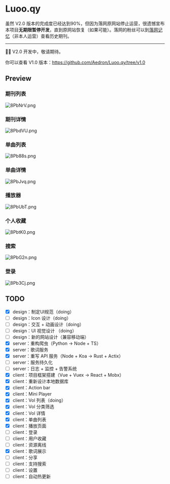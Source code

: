 
# Luoo.qy

虽然 V2.0 版本的完成度已经达到90%，但因为落网原网站停止运营，很遗憾宣布本项目**无期限暂停开发**，直到原网站恢复（如果可能）。落网的粉丝可以到[落网记忆](https://www.luoow.com)（非本人运营）查看历史期刊。

-----------------

👨‍💻‍ V2.0 开发中，敬请期待。

你可以查看 V1.0 版本：https://github.com/Aedron/Luoo.qy/tree/v1.0

## Preview

### 期刊列表
![8PbNrV.png](https://s2.ax1x.com/2020/03/10/8PbNrV.png)

### 期刊详情
![8PbdVU.png](https://s2.ax1x.com/2020/03/10/8PbdVU.png)

### 单曲列表
![8Pb88s.png](https://s2.ax1x.com/2020/03/10/8Pb88s.png)

### 单曲详情
![8PbJvq.png](https://s2.ax1x.com/2020/03/10/8PbJvq.png)

### 播放器
![8PbUbT.png](https://s2.ax1x.com/2020/03/10/8PbUbT.png)

### 个人收藏
![8PbtK0.png](https://s2.ax1x.com/2020/03/10/8PbtK0.png)

### 搜索
![8PbG2n.png](https://s2.ax1x.com/2020/03/10/8PbG2n.png)

### 登录
![8Pb3Cj.png](https://s2.ax1x.com/2020/03/10/8Pb3Cj.png)

## TODO
- [x] design：制定UI规范（doing）
- [ ] design：Icon 设计（doing）
- [ ] design：交互 + 动画设计（doing）
- [ ] design：UI 视觉设计 （doing）
- [ ] design：新的网站设计（兼容移动端）
- [x] server：重构爬虫（Python -> Node + TS）
- [x] server：歌词服务
- [x] server：重写 API 服务（Node + Koa -> Rust + Actix）
- [ ] server：服务持久化
- [ ] server：日志 + 监控 + 告警系统
- [x] client：项目框架搭建（Vue + Vuex -> React + Mobx）
- [x] client：重新设计本地数据库
- [x] client：Action bar
- [x] client：Mini Player
- [x] client：Vol 列表（doing）
- [x] client：Vol 分类筛选
- [x] client：Vol 详情
- [x] client：单曲列表
- [x] client：播放页面
- [ ] client：登录
- [ ] client：用户收藏
- [ ] client：资源离线
- [x] client：歌词展示
- [ ] client：分享
- [ ] client：支持搜索
- [ ] client：设置
- [ ] client：自动热更新
